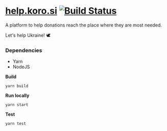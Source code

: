 # [help.koro.si](https://help.koro.si) [![Build Status](https://travis-ci.com/Koeroesi86/help.koro.si.svg?branch=main)](https://travis-ci.com/Koeroesi86/help.koro.si)

A platform to help donations reach the place where they are most needed.

Let's help Ukraine! 🕊

### Dependencies
* Yarn
* NodeJS

**Build**
```shell script
yarn build
```

**Run locally**
```shell script
yarn start
```

**Test**
```shell script
yarn test
```